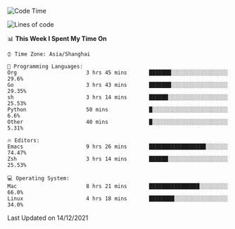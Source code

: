 <!--START_SECTION:waka-->
![Code Time](http://img.shields.io/badge/Code%20Time-484%20hrs%2011%20mins-blue)

![Lines of code](https://img.shields.io/badge/From%20Hello%20World%20I%27ve%20Written-22%20Thousand%20lines%20of%20code-blue)

📊 **This Week I Spent My Time On** 

```text
⌚︎ Time Zone: Asia/Shanghai

💬 Programming Languages: 
Org                      3 hrs 45 mins       ███████░░░░░░░░░░░░░░░░░░   29.6% 
Go                       3 hrs 43 mins       ███████░░░░░░░░░░░░░░░░░░   29.35% 
sh                       3 hrs 14 mins       ██████░░░░░░░░░░░░░░░░░░░   25.53% 
Python                   50 mins             █░░░░░░░░░░░░░░░░░░░░░░░░   6.6% 
Other                    40 mins             █░░░░░░░░░░░░░░░░░░░░░░░░   5.31%

🔥 Editors: 
Emacs                    9 hrs 26 mins       ██████████████████░░░░░░░   74.47% 
Zsh                      3 hrs 14 mins       ██████░░░░░░░░░░░░░░░░░░░   25.53%

💻 Operating System: 
Mac                      8 hrs 21 mins       ████████████████░░░░░░░░░   66.0% 
Linux                    4 hrs 18 mins       ████████░░░░░░░░░░░░░░░░░   34.0%

```


 Last Updated on 14/12/2021
<!--END_SECTION:waka-->
